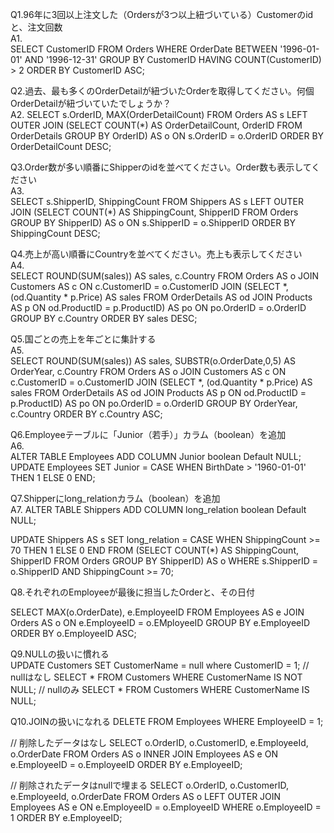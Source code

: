 Q1.96年に3回以上注文した（Ordersが3つ以上紐づいている）Customerのidと、注文回数  
A1.  
SELECT CustomerID FROM Orders WHERE OrderDate BETWEEN '1996-01-01' AND '1996-12-31' GROUP BY CustomerID HAVING COUNT(CustomerID) > 2 ORDER BY CustomerID ASC;  

Q2.過去、最も多くのOrderDetailが紐づいたOrderを取得してください。何個OrderDetailが紐づいていたでしょうか？  
A2.
SELECT s.OrderID, MAX(OrderDetailCount) FROM Orders AS s LEFT OUTER JOIN (SELECT COUNT(*) AS OrderDetailCount, OrderID FROM OrderDetails GROUP BY OrderID) AS o ON s.OrderID = o.OrderID ORDER BY OrderDetailCount DESC;  

Q3.Order数が多い順番にShipperのidを並べてください。Order数も表示してください  
A3.  
SELECT s.ShipperID, ShippingCount 
FROM Shippers AS s LEFT OUTER JOIN 
(SELECT COUNT(*) AS ShippingCount, ShipperID FROM Orders GROUP BY ShipperID) AS o 
ON s.ShipperID = o.ShipperID ORDER BY ShippingCount DESC;  

Q4.売上が高い順番にCountryを並べてください。売上も表示してください  
A4.  
SELECT ROUND(SUM(sales)) AS sales, c.Country FROM Orders AS o JOIN Customers AS c ON c.CustomerID = o.CustomerID JOIN (SELECT *, (od.Quantity * p.Price) AS sales FROM OrderDetails AS od JOIN Products AS p ON od.ProductID = p.ProductID) AS po ON po.OrderID = o.OrderID GROUP BY c.Country ORDER BY sales DESC;

Q5.国ごとの売上を年ごとに集計する  
A5.  
SELECT ROUND(SUM(sales)) AS sales, SUBSTR(o.OrderDate,0,5) AS OrderYear, c.Country FROM Orders AS o JOIN Customers AS c ON c.CustomerID = o.CustomerID JOIN (SELECT *, (od.Quantity * p.Price) AS sales FROM OrderDetails AS od JOIN Products AS p ON od.ProductID = p.ProductID) AS po ON po.OrderID = o.OrderID GROUP BY OrderYear, c.Country ORDER BY c.Country ASC;

Q6.Employeeテーブルに「Junior（若手）」カラム（boolean）を追加  
A6.  
ALTER TABLE Employees ADD COLUMN Junior boolean Default NULL;  
UPDATE Employees SET Junior = CASE
WHEN BirthDate > '1960-01-01' THEN 1
ELSE 0
END;  

Q7.Shipperにlong_relationカラム（boolean）を追加  
A7.
ALTER TABLE Shippers ADD COLUMN long_relation boolean Default NULL;

UPDATE Shippers AS s
SET long_relation =
CASE
WHEN ShippingCount >= 70 THEN 1
ELSE 0
END
FROM
(SELECT COUNT(*) AS ShippingCount, ShipperID FROM Orders GROUP BY ShipperID) AS o
WHERE s.ShipperID = o.ShipperID AND ShippingCount >= 70;

Q8.それぞれのEmployeeが最後に担当したOrderと、その日付  

SELECT MAX(o.OrderDate), e.EmployeeID
FROM Employees AS e
JOIN Orders AS o
ON e.EmployeeID = o.EMployeeID
GROUP BY e.EmployeeID ORDER BY o.EmployeeID ASC;

Q9.NULLの扱いに慣れる  
UPDATE Customers SET CustomerName = null where CustomerID = 1;
// nullはなし
SELECT * FROM Customers WHERE CustomerName IS NOT NULL;
// nullのみ
SELECT * FROM Customers WHERE CustomerName IS NULL;

Q10.JOINの扱いになれる
DELETE FROM Employees WHERE EmployeeID = 1;

// 削除したデータはなし
SELECT o.OrderID, o.CustomerID, e.EmployeeId, o.OrderDate
FROM Orders AS o
INNER JOIN Employees AS e ON e.EmployeeID = o.EmployeeID
ORDER BY e.EmployeeID; 


// 削除されたデータはnullで埋まる
SELECT o.OrderID, o.CustomerID, e.EmployeeId, o.OrderDate
FROM Orders AS o
LEFT OUTER JOIN Employees AS e ON e.EmployeeID = o.EmployeeID
WHERE o.EmployeeID = 1
ORDER BY e.EmployeeID; 
